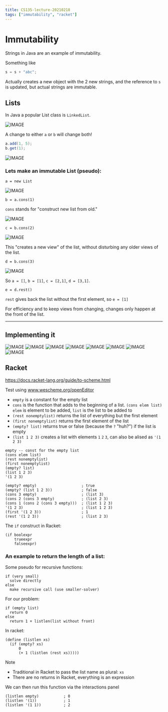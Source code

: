 ```yaml
---
title: CS135-lecture-20210218
tags: ["immutability", "racket"]
---
```


# Immutability

Strings in Java are an example of immutability.

Something like

```java
s = s + "abc";
```

Actually creates a new object with the 2 new strings, and the reference to `s` is updated, but actual strings are immutable.

## Lists

In Java a popular List class is `LinkedList`.

![IMAGE](/notes/853D3C5EAB6079BA8BEE413E038ACCA1.jpg)

A change to either `a` or `b` will change both!

```java
a.add(1, 5);
b.get(1);
```

![IMAGE](/notes/5AE5F8B89006BF907A108C196865BF40.jpg)

### Lets make an immutable List (pseudo):

```
a = new List
```

![IMAGE](/notes/AB5270595F5BC0F61454E65CCEF9E1A3.jpg)

```
b = a.cons(1)
```

`cons` stands for "construct new list from old."

![IMAGE](/notes/D3F21DE0EC704DE7C18804A804C47768.jpg)

```
c = b.cons(2)
```

![IMAGE](/notes/06E43ACE451142E1B3B6CBF0DE563ADE.jpg)

This "creates a new view" of the list, without disturbing any older views of the list.

```
d = b.cons(3)
```

![IMAGE](/notes/3549B950A2440770410F085360481F64.jpg)

So `a = []`, `b = [1]`, `c = [2,1]`, `d = [3,1]`.

```
e = d.rest()
```

`rest` gives back the list without the first element, so `e = [1]`

For efficiency and to keep views from changing, changes only happen at the front of the list.

---

## Implementing it

![IMAGE](/notes/8C42A6699687387759557443568B600E.jpg)
![IMAGE](/notes/96578EC22AC21E9B304EC3CD447E865F.jpg)
![IMAGE](/notes/F432C815A571105B45908D5827FA84C9.jpg)
![IMAGE](/notes/D85F53DEAD372905FE218033FCF03BA4.jpg)
![IMAGE](/notes/9C50FBDF94531AFB17EB000C4B16BDF0.jpg)
![IMAGE](/notes/F10B587A3FCBDDE8EA51C2DBB8BA504C.jpg)
![IMAGE](/notes/C38D0C20EC2DC3B8EDED3196B3996A35.jpg)
![IMAGE](/notes/FFF2767A055C53D299AB2591DF6D9C01.jpg)

## Racket

https://docs.racket-lang.org/guide/to-scheme.html

Test using www.wescheme.org/openEditor

- `empty` is a constant for the empty list
- `cons` is the function that adds to the beginning of a list. `(cons elem list)` `elem` is element to be added, `list` is the list to be added to
- `(rest nonemptylist)` returns the list of everything but the first element
- `(first nonemptylist)` returns the first element of the list
- `(empty? list)` returns true or false (because the `?` "huh?") if the list is empty
- `(list 1 2 3)` creates a list with elements `1` `2` `3`, can also be alised as `'(1 2 3)`

```rkt
empty -- const for the empty list
(cons elem list)
(rest nonemptylist)
(first nonemptylist)
(empty? list)
(list 1 2 3)
'(1 2 3)
```

```rkt
(empty? empty)                    ; true
(empty? (list 1 2 3))             ; false
(cons 3 empty)                    ; (list 3)
(cons 2 (cons 3 empty)            ; (list 2 3)
(cons 1 (cons 2 (cons 3 empty)))  ; (list 1 2 3)
'(1 2 3)                          ; (list 1 2 3)
(first '(1 2 3))                  ; 1
(rest '(1 2 3))                   ; (list 2 3)
```

The `if` construct in Racket:

```rkt
(if boolexpr
    trueexpr
    falseexpr)
```

### An example to return the length of a list:

Some pseudo for recursive functions:

```
if (very small)
  solve directly
else
  make recursive call (use smaller-solver)
```

For our problem:

```
if (empty list)
  return 0
else
  return 1 + listlen(list without front)
```

In racket:

```rkt
(define (listlen xs)
  (if (empty? xs)
      0
      (+ 1 (listlen (rest xs)))))
```

Note
- Traditional in Racket to pass the list name as plural: `xs`
- There are no returns in Racket, everything is an expression

We can then run this function via the interactions panel

```racket
(listlen empty)           ; 0
(listlen '(1))            ; 1
(listlen '(1 1))          ; 2
```
